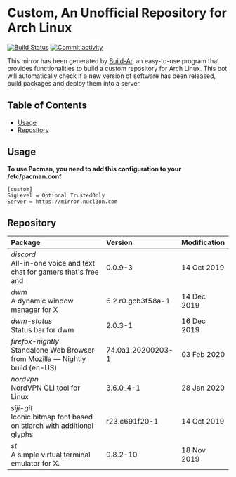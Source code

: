 # Custom, An Unofficial Repository for Arch Linux
[<img src="https://img.shields.io/travis/57r4n63r/archlinux-repository/master.svg?style=flat-square" alt="Build Status">](https://travis-ci.org/57r4n63r/archlinux-repository)
[<img src="https://img.shields.io/github/commit-activity/m/57r4n63r/archlinux-repository.svg?style=flat-square" alt="Commit activity">](https://github.com/57r4n63r/archlinux-repository/commits/master)

This mirror has been generated by [Build-Ar](https://github.com/unix-development/build-ar), an easy-to-use program that provides functionalities to build a custom repository for Arch Linux. This bot will automatically check if a new version of software has been released, build packages and deploy them into a server.

## Table of Contents
- [Usage](#usage)
- [Repository](#repository)

## Usage
**To use Pacman, you need to add this configuration to your /etc/pacman.conf**

```
[custom]
SigLevel = Optional TrustedOnly
Server = https://mirror.nucl3on.com
```
## Repository
Package	|  Version	|  Modification
:--- | :--- | :---
*discord*<br>All-in-one voice and text chat for gamers that's free and | 0.0.9-3 | 14 Oct 2019
*dwm*<br>A dynamic window manager for X | 6.2.r0.gcb3f58a-1 | 14 Dec 2019
*dwm-status*<br>Status bar for dwm | 2.0.3-1 | 16 Dec 2019
*firefox-nightly*<br>Standalone Web Browser from Mozilla — Nightly build (en-US) | 74.0a1.20200203-1 | 03 Feb 2020
*nordvpn*<br>NordVPN CLI tool for Linux | 3.6.0_4-1 | 28 Jan 2020
*siji-git*<br>Iconic bitmap font based on stlarch with additional glyphs | r23.c691f20-1 | 14 Oct 2019
*st*<br>A simple virtual terminal emulator for X. | 0.8.2-10 | 18 Nov 2019

